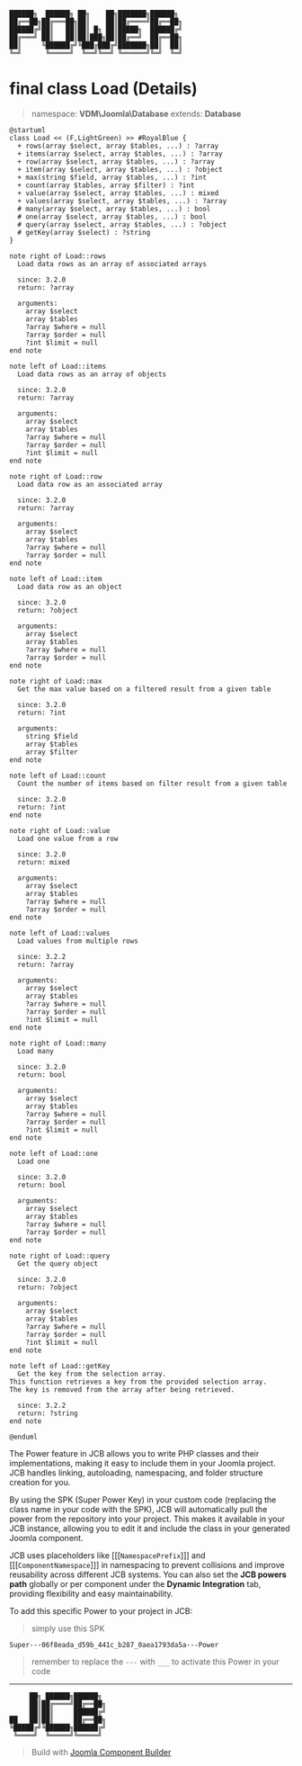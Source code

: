 ```
██████╗  ██████╗ ██╗    ██╗███████╗██████╗
██╔══██╗██╔═══██╗██║    ██║██╔════╝██╔══██╗
██████╔╝██║   ██║██║ █╗ ██║█████╗  ██████╔╝
██╔═══╝ ██║   ██║██║███╗██║██╔══╝  ██╔══██╗
██║     ╚██████╔╝╚███╔███╔╝███████╗██║  ██║
╚═╝      ╚═════╝  ╚══╝╚══╝ ╚══════╝╚═╝  ╚═╝
```
# final class Load (Details)
> namespace: **VDM\Joomla\Database**
> extends: **Database**

```uml
@startuml
class Load << (F,LightGreen) >> #RoyalBlue {
  + rows(array $select, array $tables, ...) : ?array
  + items(array $select, array $tables, ...) : ?array
  + row(array $select, array $tables, ...) : ?array
  + item(array $select, array $tables, ...) : ?object
  + max(string $field, array $tables, ...) : ?int
  + count(array $tables, array $filter) : ?int
  + value(array $select, array $tables, ...) : mixed
  + values(array $select, array $tables, ...) : ?array
  # many(array $select, array $tables, ...) : bool
  # one(array $select, array $tables, ...) : bool
  # query(array $select, array $tables, ...) : ?object
  # getKey(array $select) : ?string
}

note right of Load::rows
  Load data rows as an array of associated arrays

  since: 3.2.0
  return: ?array
  
  arguments:
    array $select
    array $tables
    ?array $where = null
    ?array $order = null
    ?int $limit = null
end note

note left of Load::items
  Load data rows as an array of objects

  since: 3.2.0
  return: ?array
  
  arguments:
    array $select
    array $tables
    ?array $where = null
    ?array $order = null
    ?int $limit = null
end note

note right of Load::row
  Load data row as an associated array

  since: 3.2.0
  return: ?array
  
  arguments:
    array $select
    array $tables
    ?array $where = null
    ?array $order = null
end note

note left of Load::item
  Load data row as an object

  since: 3.2.0
  return: ?object
  
  arguments:
    array $select
    array $tables
    ?array $where = null
    ?array $order = null
end note

note right of Load::max
  Get the max value based on a filtered result from a given table

  since: 3.2.0
  return: ?int
  
  arguments:
    string $field
    array $tables
    array $filter
end note

note left of Load::count
  Count the number of items based on filter result from a given table

  since: 3.2.0
  return: ?int
end note

note right of Load::value
  Load one value from a row

  since: 3.2.0
  return: mixed
  
  arguments:
    array $select
    array $tables
    ?array $where = null
    ?array $order = null
end note

note left of Load::values
  Load values from multiple rows

  since: 3.2.2
  return: ?array
  
  arguments:
    array $select
    array $tables
    ?array $where = null
    ?array $order = null
    ?int $limit = null
end note

note right of Load::many
  Load many

  since: 3.2.0
  return: bool
  
  arguments:
    array $select
    array $tables
    ?array $where = null
    ?array $order = null
    ?int $limit = null
end note

note left of Load::one
  Load one

  since: 3.2.0
  return: bool
  
  arguments:
    array $select
    array $tables
    ?array $where = null
    ?array $order = null
end note

note right of Load::query
  Get the query object

  since: 3.2.0
  return: ?object
  
  arguments:
    array $select
    array $tables
    ?array $where = null
    ?array $order = null
    ?int $limit = null
end note

note left of Load::getKey
  Get the key from the selection array.
This function retrieves a key from the provided selection array.
The key is removed from the array after being retrieved.

  since: 3.2.2
  return: ?string
end note
 
@enduml
```

The Power feature in JCB allows you to write PHP classes and their implementations, making it easy to include them in your Joomla project. JCB handles linking, autoloading, namespacing, and folder structure creation for you.

By using the SPK (Super Power Key) in your custom code (replacing the class name in your code with the SPK), JCB will automatically pull the power from the repository into your project. This makes it available in your JCB instance, allowing you to edit it and include the class in your generated Joomla component.

JCB uses placeholders like [[[`NamespacePrefix`]]] and [[[`ComponentNamespace`]]] in namespacing to prevent collisions and improve reusability across different JCB systems. You can also set the **JCB powers path** globally or per component under the **Dynamic Integration** tab, providing flexibility and easy maintainability.

To add this specific Power to your project in JCB:

> simply use this SPK
```
Super---06f8eada_d59b_441c_b287_0aea1793da5a---Power
```
> remember to replace the `---` with `___` to activate this Power in your code

---
```
     ██╗ ██████╗██████╗
     ██║██╔════╝██╔══██╗
     ██║██║     ██████╔╝
██   ██║██║     ██╔══██╗
╚█████╔╝╚██████╗██████╔╝
 ╚════╝  ╚═════╝╚═════╝
```
> Build with [Joomla Component Builder](https://git.vdm.dev/joomla/Component-Builder)

